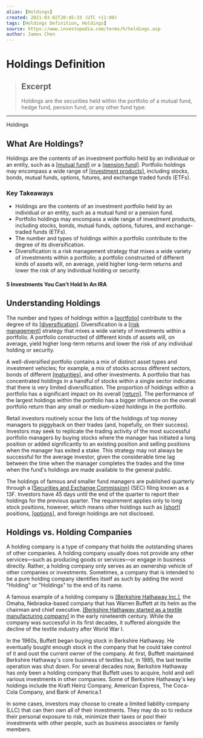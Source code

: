 ```yaml
---
alias: [Holdings]
created: 2021-03-02T20:45:33 (UTC +11:00)
tags: [Holdings Definition, Holdings]
source: https://www.investopedia.com/terms/h/holdings.asp
author: James Chen
---
```


# Holdings Definition

> ## Excerpt
> Holdings are the securities held within the portfolio of a mutual fund, hedge fund, pension fund, or any other fund type.

---

Holdings
## What Are Holdings?

Holdings are the contents of an investment portfolio held by an individual or an entity, such as a [[mutual fund]](https://www.investopedia.com/terms/m/mutualfund.asp) or a [[pension fund]](https://www.investopedia.com/terms/p/pensionplan.asp). Portfolio holdings may encompass a wide range of [[investment products]](https://www.investopedia.com/terms/i/investment-product.asp), including stocks, bonds, mutual funds, options, futures, and exchange traded funds (ETFs).

### Key Takeaways

-   Holdings are the contents of an investment portfolio held by an individual or an entity, such as a mutual fund or a pension fund.
-   Portfolio holdings may encompass a wide range of investment products, including stocks, bonds, mutual funds, options, futures, and exchange-traded funds (ETFs).
-   The number and types of holdings within a portfolio contribute to the degree of its diversification.
-   Diversification is a risk management strategy that mixes a wide variety of investments within a portfolio; a portfolio constructed of different kinds of assets will, on average, yield higher long-term returns and lower the risk of any individual holding or security.

#### 5 Investments You Can’t Hold In An IRA

## Understanding Holdings

The number and types of holdings within a [[portfolio]](https://www.investopedia.com/terms/p/portfolio.asp) contribute to the degree of its [[diversification]](https://www.investopedia.com/terms/d/diversification.asp). Diversification is a [[risk management]](https://www.investopedia.com/terms/r/riskmanagement.asp) strategy that mixes a wide variety of investments within a portfolio. A portfolio constructed of different kinds of assets will, on average, yield higher long-term returns and lower the risk of any individual holding or security.

A well-diversified portfolio contains a mix of distinct asset types and investment vehicles; for example, a mix of stocks across different sectors, bonds of different [[maturities]](https://www.investopedia.com/terms/m/maturity.asp), and other investments. A portfolio that has concentrated holdings in a handful of stocks within a single sector indicates that there is very limited diversification. The proportion of holdings within a portfolio has a significant impact on its overall [[return]](https://www.investopedia.com/terms/r/return.asp). The performance of the largest holdings within the portfolio has a bigger influence on the overall portfolio return than any small or medium-sized holdings in the portfolio.

Retail investors routinely scour the lists of the holdings of top money managers to piggyback on their trades (and, hopefully, on their success). Investors may seek to replicate the trading activity of the most successful portfolio managers by buying stocks where the manager has initiated a long position or added significantly to an existing position and selling positions when the manager has exited a stake. This strategy may not always be successful for the average investor, given the considerable time lag between the time when the manager completes the trades and the time when the fund's holdings are made available to the general public.

The holdings of famous and smaller fund managers are published quarterly through a [[Securities and Exchange Commission]](https://www.investopedia.com/terms/s/sec.asp) (SEC) filing known as a 13F. Investors have 45 days until the end of the quarter to report their holdings for the previous quarter. The requirement applies only to long stock positions, however, which means other holdings such as [[short]](https://www.investopedia.com/terms/s/short.asp) positions, [[options]](https://www.investopedia.com/terms/o/option.asp), and foreign holdings are not disclosed.

## Holdings vs. Holding Companies

A holding company is a type of company that holds the outstanding shares of other companies. A holding company usually does not provide any other services—such as producing goods or services—or engage in business directly. Rather, a holding company only serves as an ownership vehicle of other companies or investments. Sometimes, a company that is intended to be a pure holding company identifies itself as such by adding the word "Holding" or "Holdings" to the end of its name.

A famous example of a holding company is [[Berkshire Hathaway Inc.]](https://www.investopedia.com/terms/b/berkshire-hathaway.asp), the Omaha, Nebraska-based company that has Warren Buffett at its helm as the chairman and chief executive. [[Berkshire Hathaway started as a textile manufacturing company]](https://www.investopedia.com/articles/markets/041714/how-warren-buffett-made-berkshire-hathaway-worldbeater.asp#:~:text=Berkshire%20Hathaway%20was%20founded%20in,1955%20to%20become%20Berkshire%20Hathaway.) in the early nineteenth century. While the company was successful in its first decades, it suffered alongside the decline of the textile industry after World War I.

In the 1960s, Buffett began buying stock in Berkshire Hathaway. He eventually bought enough stock in the company that he could take control of it and oust the current owner of the company. At first, Buffett maintained Berkshire Hathaway's core business of textiles but, in 1985, the last textile operation was shut down. For several decades now, Berkshire Hathaway has only been a holding company that Buffett uses to acquire, hold and sell various investments in other companies. Some of Berkshire Hathaway's key holdings include the Kraft Heinz Company, American Express, The Coca-Cola Company, and Bank of America.1

In some cases, investors may choose to create a limited liability company (LLC) that can then own all of their investments. They may do so to reduce their personal exposure to risk, minimize their taxes or pool their investments with other people, such as business associates or family members.
